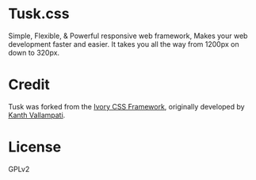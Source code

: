 Tusk.css
========

Simple, Flexible, & Powerful responsive web framework, Makes your web development faster and easier. It takes you all the way from 1200px on down to 320px. 


Credit
======
Tusk was forked from the [Ivory CSS Framework](http://weice.in/ivory/), originally developed by [Kanth Vallampati](https://github.com/kanthvallampati/IVORY).  


License
=======
GPLv2  
